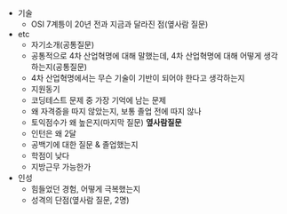 + 기술
  + OSI 7계틍이 20년 전과 지금과 달라진 점(옆사람 질문)
+ etc
  + 자기소개(공통질문)
  + 공통적으로 4차 산업혁명에 대해 말했는데, 4차 산업혁명에 대해 어떻게 생각하는지(공통질문)
  + 4차 산업혁명에서는 무슨 기술이 기반이 되어야 한다고 생각하는지
  + 지원동기
  + 코딩테스트 문제 중 가장 기억에 남는 문제
  + 왜 자격증을 따지 않았는지, 보통 졸업 전에 따지 않나
  + 토익점수가 왜 높은지(마지막 질문)
  **옆사람질문**
  + 인턴은 왜 2달
  + 공백기에 대한 질문 & 졸업했는지
  + 학점이 낮다
  + 지방근무 가능한가
+ 인성
  + 힘들었던 경험, 어떻게 극복했는지
  + 성격의 단점(옆사람 질문, 2명)
